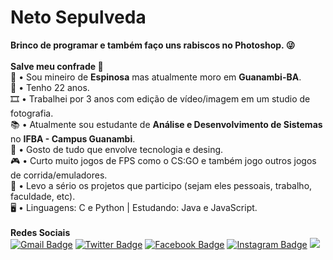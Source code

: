 # Neto Sepulveda
**Brinco de programar e também faço uns rabiscos no Photoshop. 😜**
<br/>
<br/>**Salve meu confrade 🖖**
<br/>📌 • Sou mineiro de **Espinosa** mas atualmente moro em **Guanambi-BA**.
<br/>👦 • Tenho 22 anos.
<br/>🎞️ • Trabalhei por 3 anos com edição de vídeo/imagem em um studio de fotografia.
<br/>📚 • Atualmente sou estudante de **Análise e Desenvolvimento de Sistemas** no **IFBA - Campus Guanambi**.
<br/>🤖 • Gosto de tudo que envolve tecnologia e desing.
<br/>🎮 • Curto muito jogos de FPS como o CS:GO e também jogo outros jogos de corrida/emuladores.
<br/>💬 • Levo a sério os projetos que participo (sejam eles pessoais, trabalho, faculdade, etc).
<br/>🖥️ • Linguagens: C e Python | Estudando: Java e JavaScript.
<br/>
<br/>**Redes Sociais**
<br/>
[![Gmail Badge](https://img.shields.io/badge/-Neto%20Sepulveda-c14438?style=social-square&logo=Gmail&logoColor=white&link=mailto:clementesepulveda27@gmail.com)](mailto:clementesepulveda27@gmail.com)
[![Twitter Badge](https://img.shields.io/badge/-net0xy-00acee?style=social-square&logo=Twitter&logoColor=white&link=https://twitter.com/net0xy)](https://twitter.com/net0xy)
[![Facebook Badge](https://img.shields.io/badge/-Neto%20Sepulveda-3b5998?style=social-square&logo=Facebook&logoColor=white&link=http://facebook.com/net0sepulveda)](http://facebook.com/net0sepulveda)
[![Instagram Badge](https://img.shields.io/badge/-net0sepulveda-3f729b?style=social-square&logo=Instagram&logoColor=white&link=http://instagram.com/net0sepulveda)](http://instagram.com/net0sepulveda)
<a target="_blank" href="https://steamcommunity.com/id/net0x">
  <img src="https://img.shields.io/badge/-net0x-171a21?style=social-square&logo=Steam&logoColor=white&link=https://steamcommunity.com/id/net0x"/>
</a>
